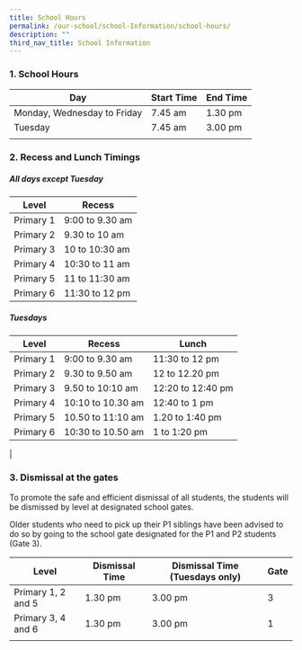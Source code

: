 ```yaml
---
title: School Hours
permalink: /our-school/school-Information/school-hours/
description: ""
third_nav_title: School Information
---
```

### 1. School Hours

| Day | Start Time | End Time |
|---|---|---|
| Monday, Wednesday to Friday | 7.45 am | 1.30 pm |
| Tuesday | 7.45 am | 3.00 pm |
| | | 

### 2. Recess and Lunch Timings 

##### All days except Tuesday
| Level | Recess | 
|---|---|
| Primary 1 | 9:00 to 9.30 am | 
| Primary 2 | 9.30 to 10 am    | 
| Primary 3 | 10 to 10:30 am  |  
| Primary 4 | 10:30 to 11 am  |
| Primary 5 | 11 to 11:30 am   |
| Primary 6 | 11:30 to 12 pm  | 

##### Tuesdays
| Level | Recess | Lunch |
|---|---|---|
| Primary 1  | 9:00 to 9.30 am | 11:30 to 12 pm |
| Primary 2 | 9.30 to 9.50 am | 12 to 12.20 pm |
| Primary 3 | 9.50 to 10:10 am | 12:20 to 12:40 pm 
| Primary 4 | 10:10 to 10.30 am | 12:40 to 1 pm |
| Primary 5 | 10.50 to 11:10 am | 1.20 to 1:40 pm |
| Primary 6 | 10:30 to 10.50 am | 1 to 1:20 pm |
|

### 3. Dismissal at the gates

To promote the safe and efficient dismissal of all students, the students will be dismissed by level at designated school gates. 

Older students who need to pick up their P1 siblings have been advised to do so by going to the school gate designated for the P1 and P2 students (Gate 3).

| Level | Dismissal Time | Dismissal Time (Tuesdays only) | Gate |
|---|---|---|---|
| Primary 1, 2 and 5 | 1.30 pm | 3.00 pm | 3 |
| Primary 3, 4 and 6 |  1.30 pm | 3.00 pm | 1 |
| | | | |